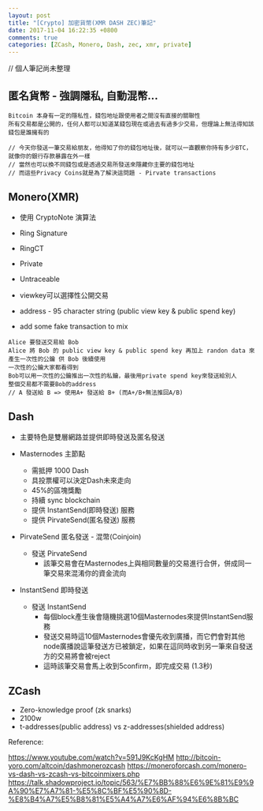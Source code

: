 ```yaml
---
layout: post
title: "[Crypto] 加密貨幣(XMR DASH ZEC)筆記"
date: 2017-11-04 16:22:35 +0800
comments: true
categories: [ZCash, Monero, Dash, zec, xmr, private]
---
```


// 個人筆記尚未整理

## 匿名貨幣 - 強調隱私, 自動混幣...

```
Bitcoin 本身有一定的隱私性，錢包地址跟使用者之間沒有直接的關聯性
所有交易都是公開的，任何人都可以知道某錢包現在或過去有過多少交易，但理論上無法得知該錢包是誰擁有的

// 今天你發送一筆交易給朋友，他得知了你的錢包地址後，就可以一直觀察你持有多少BTC，就像你的銀行存款暴露在外一樣
// 當然也可以換不同錢包或是透過交易所發送來隱藏你主要的錢包地址
// 而這些Privacy Coins就是為了解決這問題 - Pirvate transactions
```

## Monero(XMR)

* 使用 CryptoNote 演算法
* Ring Signature
* RingCT

* Private
* Untraceable

* viewkey可以選擇性公開交易 
* address - 95 character string (public view key & public spend key)
* add some fake transaction to mix


```
Alice 要發送交易給 Bob
Alice 將 Bob 的 public view key & public spend key 再加上 randon data 來產生一次性的公鑰 供 Bob 後續使用
一次性的公鑰大家都看得到
Bob可以用一次性的公鑰推出一次性的私鑰，最後用private spend key來發送給別人
整個交易都不需要Bob的address
// A 發送給 B => 使用A+ 發送給 B+ (而A+/B+無法推回A/B)
```

## Dash

* 主要特色是雙層網路並提供即時發送及匿名發送

* Masternodes 主節點

    - 需抵押 1000 Dash
    - 具投票權可以決定Dash未來走向
    - 45%的區塊獎勵
    - 持續 sync blockchain
    - 提供 InstantSend(即時發送) 服務
    - 提供 PirvateSend(匿名發送) 服務

* PirvateSend 匿名發送 - 混幣(Coinjoin)
    - 發送 PirvateSend
        + 該筆交易會在Masternodes上與相同數量的交易進行合併，併成同一筆交易來混淆你的資金流向

* InstantSend 即時發送

    - 發送 InstantSend
        + 每個block產生後會隨機挑選10個Masternodes來提供InstantSend服務
        + 發送交易時這10個Masternodes會優先收到廣播，而它們會對其他node廣播說這筆發送方已被鎖定，如果在這同時收到另一筆來自發送方的交易將會被reject
        + 這時該筆交易會馬上收到5confirm，即完成交易 (1.3秒)

## ZCash

 * Zero-knowledge proof (zk snarks)
 * 2100w
 * t-addresses(public address) vs z-addresses(shielded address)

Reference:

https://www.youtube.com/watch?v=591J9KcKgHM
http://bitcoin-yoro.com/altcoin/dashmonerozcash
https://moneroforcash.com/monero-vs-dash-vs-zcash-vs-bitcoinmixers.php
https://talk.shadowproject.io/topic/563/%E7%BB%88%E6%9E%81%E9%9A%90%E7%A7%81-%E5%8C%BF%E5%90%8D-%E8%B4%A7%E5%B8%81%E5%A4%A7%E6%AF%94%E6%8B%BC